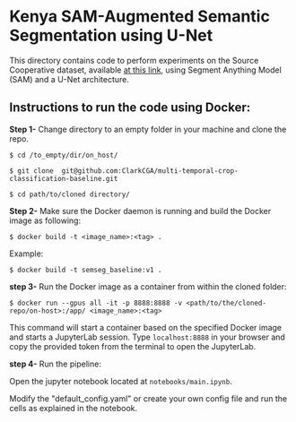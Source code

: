# Kenya SAM-Augmented Semantic Segmentation using U-Net

This directory contains code to perform experiments on the Source Cooperative dataset, available [at this link](https://source.coop/repositories/ksa/kenol-section/description), using Segment Anything Model (SAM) and a U-Net architecture.

## Instructions to run the code using Docker:

**Step 1-** Change directory to an empty folder in your machine and clone the repo.
```
$ cd /to_empty/dir/on_host/

$ git clone  git@github.com:ClarkCGA/multi-temporal-crop-classification-baseline.git

$ cd path/to/cloned directory/
```

**Step 2-** Make sure the Docker daemon is running and build the Docker image as following:
```
$ docker build -t <image_name>:<tag> .
```
Example:
```
$ docker build -t semseg_baseline:v1 .
```

**step 3-** Run the Docker image as a container from within the cloned folder:
```
$ docker run --gpus all -it -p 8888:8888 -v <path/to/the/cloned-repo/on-host>:/app/ <image_name>:<tag>
```

This command will start a container based on the specified Docker image and starts a JupyterLab session. Type `localhost:8888` in your browser and copy the provided token from the terminal to open the JupyterLab.

**step 4-** Run the pipeline:

Open the jupyter notebook located at `notebooks/main.ipynb`.

Modify the "default_config.yaml" or create your own config file and run the cells as explained in the notebook.


